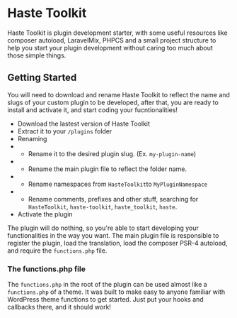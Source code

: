 # Haste Toolkit

Haste Toolkit is plugin development starter, with some useful resources like composer autoload, LaravelMix, PHPCS and a small project structure to help you start your plugin development without caring too much about those simple things.

## Getting Started

You will need to download and rename Haste Toolkit to reflect the name and slugs of your custom plugin to be developed, after that, you are ready to install and activate it, and start coding your fucntionalities!

- Download the lastest version of Haste Toolkit
- Extract it to your `/plugins` folder
- Renaming
- - Rename it to the desired plugin slug. (Ex. `my-plugin-name`)
- - Rename the main plugin file to reflect the folder name.
- - Rename namespaces from `HasteToolkit`to `MyPluginNamespace`
- - Rename comments, prefixes and other stuff, searching for `HasteToolkit`, `haste-toolkit`, `haste_toolkit`, `haste`.
- Activate the plugin

The plugin will do nothing, so you're able to start developing your functionalities in the way you want. The main plugin file is responsible to register the plugin, load the translation, load the composer PSR-4 autoload, and require the `functions.php` file.

### The functions.php file
The `functions.php` in the root of the plugin can be used almost like a `functions.php` of a theme. It was built to make easy to anyone familiar with WordPress theme functions to get started. Just put your hooks and callbacks there, and it should work!
